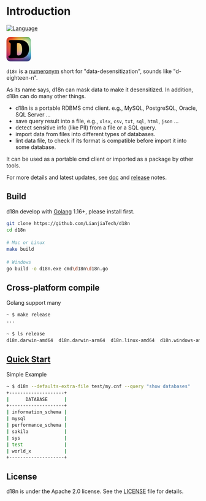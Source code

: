 # Introduction

[![Language](https://img.shields.io/badge/Language-Go-blue.svg)](https://golang.org/)

![logo](./doc/images/logo_64x64.png)

`d18n` is a [numeronym](https://en.wikipedia.org/wiki/Numeronym) short for "data-desensitization", sounds like "d-eighteen-n".

As its name says, d18n can mask data to make it desensitized. In addition, d18n can do many other things.

* d18n is a portable RDBMS cmd client. e.g., MySQL, PostgreSQL, Oracle, SQL Server ...
* save query result into a file, e.g., `xlsx`, `csv`, `txt`, `sql`, `html`, `json` ...
* detect sensitive info (like PII) from a file or a SQL query.
* import data from files into different types of databases.
* lint data file, to check if its format is compatible before import it into some database.

It can be used as a portable cmd client or imported as a package by other tools.

For more details and latest updates, see [doc](./doc/toc.md) and [release](https://github.com/LianjiaTech/d18n/releases) notes.

## Build

d18n develop with [Golang](https://golang.org/) 1.16+, please install first.

```bash
git clone https://github.com/LianjiaTech/d18n
cd d18n

# Mac or Linux
make build

# Windows
go build -o d18n.exe cmd\d18n\d18n.go
```

## Cross-platform compile

Golang support many

```bash
~ $ make release
...

~ $ ls release
d18n.darwin-amd64  d18n.darwin-arm64  d18n.linux-amd64  d18n.windows-amd64
```

## [Quick Start](./doc/quickstart.md)

Simple Example

```bash
~ $ d18n --defaults-extra-file test/my.cnf --query "show databases"
+--------------------+
|      DATABASE      |
+--------------------+
| information_schema |
| mysql              |
| performance_schema |
| sakila             |
| sys                |
| test               |
| world_x            |
+--------------------+
```

## License

d18n is under the Apache 2.0 license. See the [LICENSE](./LICENSE) file for details.
